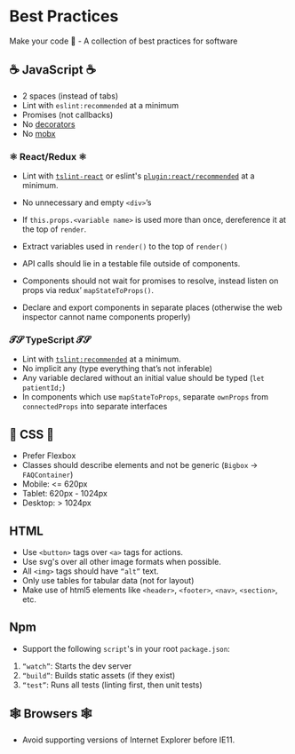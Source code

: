 # Best Practices

Make your code 💯 - A collection of best practices for software

## ☕️ JavaScript ☕️

* 2 spaces (instead of tabs)
* Lint with `eslint:recommended` at a minimum
* Promises (not callbacks)
* No [decorators](https://medium.com/google-developers/exploring-es7-decorators-76ecb65fb841)
* No [mobx](https://mobx.js.org/)

### ⚛️ React/Redux ⚛️

* Lint with [`tslint-react`](https://github.com/palantir/tslint-react) or eslint's [`plugin:react/recommended`](https://github.com/yannickcr/eslint-plugin-react) at a minimum.
* No unnecessary and empty `<div>`’s
* If `this.props.<variable name>` is used more than once, dereference it at the top of `render`.
* Extract variables used in `render()` to the top of `render()`
* API calls should lie in a testable file outside of components.

* Components should not wait for promises to resolve, instead listen on props via redux’ `mapStateToProps()`.
* Declare and export components in separate places (otherwise the web inspector cannot name components properly)

###  𝓣𝓢 TypeScript 𝓣𝓢

* Lint with [`tslint:recommended`](https://github.com/palantir/tslint) at a minimum.
* No implicit any (type everything that’s not inferable)
* Any variable declared without an initial value should be typed (`let patientId;`)
* In components which use `mapStateToProps`, separate `ownProps` from `connectedProps` into separate interfaces

## 💅 CSS 💅

* Prefer Flexbox
* Classes should describe elements and not be generic (`Bigbox` -> `FAQContainer`)
* Mobile: <= 620px
* Tablet: 620px - 1024px
* Desktop: > 1024px

## HTML

* Use `<button>` tags over `<a>` tags for actions.
* Use svg's over all other image formats when possible.
* All `<img>` tags should have `“alt”` text.
* Only use tables for tabular data (not for layout)
* Make use of html5 elements like `<header>`, `<footer>`, `<nav>`, `<section>`, etc.

## Npm

* Support the following `script`'s in your root `package.json`:

1. `“watch”`: Starts the dev server
2. `“build”`: Builds static assets (if they exist)
4. `“test”`: Runs all tests (linting first, then unit tests)

## 🕸 Browsers 🕸

* Avoid supporting versions of Internet Explorer before IE11.
